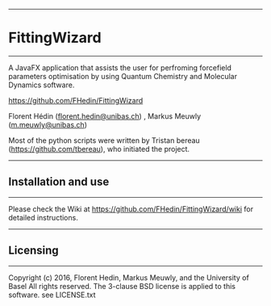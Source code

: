 ----------------------------------------------
# FittingWizard
----------------------------------------------

A JavaFX application that assists the user for perfroming forcefield parameters 
optimisation by using Quantum Chemistry and Molecular Dynamics software.

https://github.com/FHedin/FittingWizard

Florent Hédin (florent.hedin@unibas.ch) , Markus Meuwly (m.meuwly@unibas.ch)

Most of the python scripts were written by Tristan bereau (https://github.com/tbereau), who initiated the project.

----------------------------------------------
## Installation and use
----------------------------------------------

Please check the Wiki at https://github.com/FHedin/FittingWizard/wiki for detailed instructions.

----------------------------------------------
## Licensing
----------------------------------------------
Copyright (c) 2016, Florent Hedin, Markus Meuwly, and the University of Basel
All rights reserved.
The 3-clause BSD license is applied to this software.
see LICENSE.txt

